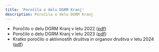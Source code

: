 ```yaml
---
title: 'Poročila o delu DGRM Kranj'
description: Poročila o delu DGRM Kranj
---
```


- Poročilo o delu DGRM Kranj v letu 2022 ([pdf](/porocila/Porocilo-o-delu-DGRM-Kranj-v-letu-2022.pdf))
- Poročilo o delu DGRM Kranj v letu 2023 ([pdf](/porocila/Porocilo-o-delu-DGRM-Kranj-v-letu-2023.pdf))
- Kratko poročilo o aktivnostih društva in organov društva v letu 2024 ([pdf](/porocila/Kratko-porocilo-o-aktivnostih-drustva-in-organov-drustva-v-letu-2024.pdf))